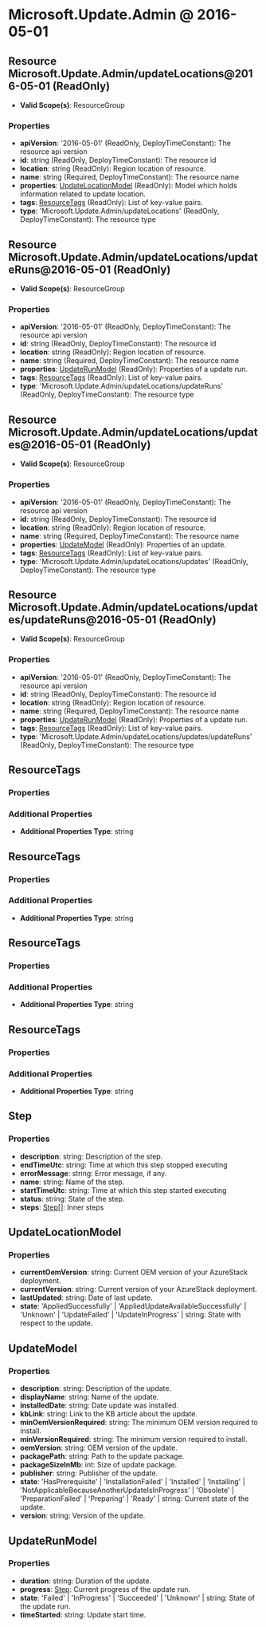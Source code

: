 # Microsoft.Update.Admin @ 2016-05-01

## Resource Microsoft.Update.Admin/updateLocations@2016-05-01 (ReadOnly)
* **Valid Scope(s)**: ResourceGroup
### Properties
* **apiVersion**: '2016-05-01' (ReadOnly, DeployTimeConstant): The resource api version
* **id**: string (ReadOnly, DeployTimeConstant): The resource id
* **location**: string (ReadOnly): Region location of resource.
* **name**: string (Required, DeployTimeConstant): The resource name
* **properties**: [UpdateLocationModel](#updatelocationmodel) (ReadOnly): Model which holds information related to update location.
* **tags**: [ResourceTags](#resourcetags) (ReadOnly): List of key-value pairs.
* **type**: 'Microsoft.Update.Admin/updateLocations' (ReadOnly, DeployTimeConstant): The resource type

## Resource Microsoft.Update.Admin/updateLocations/updateRuns@2016-05-01 (ReadOnly)
* **Valid Scope(s)**: ResourceGroup
### Properties
* **apiVersion**: '2016-05-01' (ReadOnly, DeployTimeConstant): The resource api version
* **id**: string (ReadOnly, DeployTimeConstant): The resource id
* **location**: string (ReadOnly): Region location of resource.
* **name**: string (Required, DeployTimeConstant): The resource name
* **properties**: [UpdateRunModel](#updaterunmodel) (ReadOnly): Properties of a update run.
* **tags**: [ResourceTags](#resourcetags) (ReadOnly): List of key-value pairs.
* **type**: 'Microsoft.Update.Admin/updateLocations/updateRuns' (ReadOnly, DeployTimeConstant): The resource type

## Resource Microsoft.Update.Admin/updateLocations/updates@2016-05-01 (ReadOnly)
* **Valid Scope(s)**: ResourceGroup
### Properties
* **apiVersion**: '2016-05-01' (ReadOnly, DeployTimeConstant): The resource api version
* **id**: string (ReadOnly, DeployTimeConstant): The resource id
* **location**: string (ReadOnly): Region location of resource.
* **name**: string (Required, DeployTimeConstant): The resource name
* **properties**: [UpdateModel](#updatemodel) (ReadOnly): Properties of an update.
* **tags**: [ResourceTags](#resourcetags) (ReadOnly): List of key-value pairs.
* **type**: 'Microsoft.Update.Admin/updateLocations/updates' (ReadOnly, DeployTimeConstant): The resource type

## Resource Microsoft.Update.Admin/updateLocations/updates/updateRuns@2016-05-01 (ReadOnly)
* **Valid Scope(s)**: ResourceGroup
### Properties
* **apiVersion**: '2016-05-01' (ReadOnly, DeployTimeConstant): The resource api version
* **id**: string (ReadOnly, DeployTimeConstant): The resource id
* **location**: string (ReadOnly): Region location of resource.
* **name**: string (Required, DeployTimeConstant): The resource name
* **properties**: [UpdateRunModel](#updaterunmodel) (ReadOnly): Properties of a update run.
* **tags**: [ResourceTags](#resourcetags) (ReadOnly): List of key-value pairs.
* **type**: 'Microsoft.Update.Admin/updateLocations/updates/updateRuns' (ReadOnly, DeployTimeConstant): The resource type

## ResourceTags
### Properties
### Additional Properties
* **Additional Properties Type**: string

## ResourceTags
### Properties
### Additional Properties
* **Additional Properties Type**: string

## ResourceTags
### Properties
### Additional Properties
* **Additional Properties Type**: string

## ResourceTags
### Properties
### Additional Properties
* **Additional Properties Type**: string

## Step
### Properties
* **description**: string: Description of the step.
* **endTimeUtc**: string: Time at which this step stopped executing
* **errorMessage**: string: Error message, if any.
* **name**: string: Name of the step.
* **startTimeUtc**: string: Time at which this step started executing
* **status**: string: State of the step.
* **steps**: [Step](#step)[]: Inner steps

## UpdateLocationModel
### Properties
* **currentOemVersion**: string: Current OEM version of your AzureStack deployment.
* **currentVersion**: string: Current version of your AzureStack deployment.
* **lastUpdated**: string: Date of last update.
* **state**: 'AppliedSuccessfully' | 'AppliedUpdateAvailableSuccessfully' | 'Unknown' | 'UpdateFailed' | 'UpdateInProgress' | string: State with respect to the update.

## UpdateModel
### Properties
* **description**: string: Description of the update.
* **displayName**: string: Name of the update.
* **installedDate**: string: Date update was installed.
* **kbLink**: string: Link to the KB article about the update.
* **minOemVersionRequired**: string: The minimum OEM version required to install.
* **minVersionRequired**: string: The minimum version required to install.
* **oemVersion**: string: OEM version of the update.
* **packagePath**: string: Path to the update package.
* **packageSizeInMb**: int: Size of update package.
* **publisher**: string: Publisher of the update.
* **state**: 'HasPrerequisite' | 'InstallationFailed' | 'Installed' | 'Installing' | 'NotApplicableBecauseAnotherUpdateIsInProgress' | 'Obsolete' | 'PreparationFailed' | 'Preparing' | 'Ready' | string: Current state of the update.
* **version**: string: Version of the update.

## UpdateRunModel
### Properties
* **duration**: string: Duration of the update.
* **progress**: [Step](#step): Current progress of the update run.
* **state**: 'Failed' | 'InProgress' | 'Succeeded' | 'Unknown' | string: State of the update run.
* **timeStarted**: string: Update start time.

